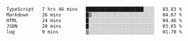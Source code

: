 <!--START_SECTION:waka-->

```txt
TypeScript   7 hrs 46 mins   █████████████████████░░░░   83.83 %
Markdown     26 mins         █▒░░░░░░░░░░░░░░░░░░░░░░░   04.67 %
HTML         24 mins         █░░░░░░░░░░░░░░░░░░░░░░░░   04.46 %
JSON         20 mins         █░░░░░░░░░░░░░░░░░░░░░░░░   03.65 %
log          9 mins          ▒░░░░░░░░░░░░░░░░░░░░░░░░   01.70 %
```

<!--END_SECTION:waka-->
